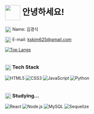 # <img src="https://user-images.githubusercontent.com/83746849/137515913-9eedfb66-7acd-4f89-9a78-3acbd1a60bae.jpg" width="50" height="50" align="center"/> 안녕하세요!

<img src="https://user-images.githubusercontent.com/83746849/137515495-1c5cda69-10f7-48a4-ad60-e73234c07289.jpg" width="20" height="20" align="center"/> Name: 김경식

<img src="https://user-images.githubusercontent.com/83746849/137514562-fd2bf08e-35ab-4750-9f4b-2839c196b885.jpg" width="20" height="20" align="center"/> E-mail: kskim625@gmail.com

[![Top Langs](https://github-readme-stats.vercel.app/api/top-langs/?username=kskim625&layout=compact)](https://github.com/metleeha)

#

### <img src="https://user-images.githubusercontent.com/83746849/137511712-0fba10ad-d8bb-43e1-a429-3c2974a4bfa2.jpg" width="20" height="20" align="center"/> Tech Stack
![HTML5](https://img.shields.io/badge/HTML5-%23E34F26?style=flat&logo=HTML5&logoColor=white)
![CSS3](https://img.shields.io/badge/CSS3-%231572B6?style=flat&logo=CSS3&logoColor=white)
![JavaScript](https://img.shields.io/badge/JavaScript-%23F7DF1E?style=flat&logo=JavaScript&logoColor=white)
![Python](https://img.shields.io/badge/Python-%233776AB?style=flat&logo=Python&logoColor=white)

#

### <img src="https://user-images.githubusercontent.com/83746849/137513009-888e82aa-0465-46f1-8fa1-5e07350cde76.jpg" width="20" height="20" align="center"/> Studying...
![React](https://img.shields.io/badge/React-%2361DAFB?style=flat&logo=React&logoColor=white)
![Node.js](https://img.shields.io/badge/Node.js-%23339933?style=flat&logo=Node.js&logoColor=white)
![MySQL](https://img.shields.io/badge/MySQL-%234479A1?style=flat&logo=MySQL&logoColor=white)
![Sequelize](https://img.shields.io/badge/Sequelize-%2352B0E7?style=flat&logo=Sequelize&logoColor=white)

